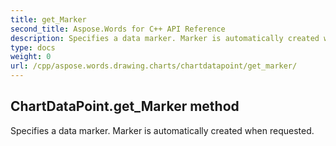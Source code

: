 ```yaml
---
title: get_Marker
second_title: Aspose.Words for C++ API Reference
description: Specifies a data marker. Marker is automatically created when requested. 
type: docs
weight: 0
url: /cpp/aspose.words.drawing.charts/chartdatapoint/get_marker/
---
```

## ChartDataPoint.get_Marker method


Specifies a data marker. Marker is automatically created when requested.

